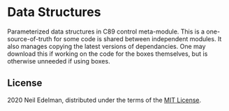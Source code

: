 # Data Structures #

Parameterized data structures in C89 control meta-module. This is a
one-source-of-truth for some code is shared between independent modules.
It also manages copying the latest versions of dependancies. One may
download this if working on the code for the boxes themselves, but is
otherwise unneeded if using boxes.

## License ##

2020 Neil Edelman, distributed under the terms of the [MIT License](https://opensource.org/licenses/MIT)\.

